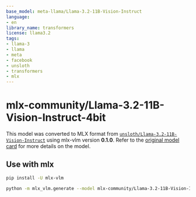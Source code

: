 ```yaml
---
base_model: meta-llama/Llama-3.2-11B-Vision-Instruct
language:
- en
library_name: transformers
license: llama3.2
tags:
- llama-3
- llama
- meta
- facebook
- unsloth
- transformers
- mlx
---
```


# mlx-community/Llama-3.2-11B-Vision-Instruct-4bit
This model was converted to MLX format from [`unsloth/Llama-3.2-11B-Vision-Instruct`]() using mlx-vlm version **0.1.0**.
Refer to the [original model card](https://huggingface.co/unsloth/Llama-3.2-11B-Vision-Instruct) for more details on the model.
## Use with mlx

```bash
pip install -U mlx-vlm
```

```bash
python -m mlx_vlm.generate --model mlx-community/Llama-3.2-11B-Vision-Instruct-4bit --max-tokens 100 --temp 0.0
```
